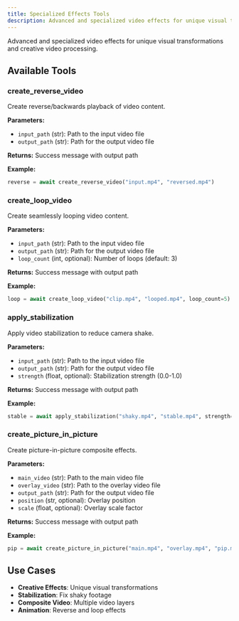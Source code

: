 ```yaml
---
title: Specialized Effects Tools
description: Advanced and specialized video effects for unique visual transformations
---
```


Advanced and specialized video effects for unique visual transformations and creative video processing.

## Available Tools

### create_reverse_video
Create reverse/backwards playback of video content.

**Parameters:**
- `input_path` (str): Path to the input video file
- `output_path` (str): Path for the output video file

**Returns:** Success message with output path

**Example:**
```python
reverse = await create_reverse_video("input.mp4", "reversed.mp4")
```

### create_loop_video
Create seamlessly looping video content.

**Parameters:**
- `input_path` (str): Path to the input video file
- `output_path` (str): Path for the output video file
- `loop_count` (int, optional): Number of loops (default: 3)

**Returns:** Success message with output path

**Example:**
```python
loop = await create_loop_video("clip.mp4", "looped.mp4", loop_count=5)
```

### apply_stabilization
Apply video stabilization to reduce camera shake.

**Parameters:**
- `input_path` (str): Path to the input video file
- `output_path` (str): Path for the output video file
- `strength` (float, optional): Stabilization strength (0.0-1.0)

**Returns:** Success message with output path

**Example:**
```python
stable = await apply_stabilization("shaky.mp4", "stable.mp4", strength=0.8)
```

### create_picture_in_picture
Create picture-in-picture composite effects.

**Parameters:**
- `main_video` (str): Path to the main video file
- `overlay_video` (str): Path to the overlay video file
- `output_path` (str): Path for the output video file
- `position` (str, optional): Overlay position
- `scale` (float, optional): Overlay scale factor

**Returns:** Success message with output path

**Example:**
```python
pip = await create_picture_in_picture("main.mp4", "overlay.mp4", "pip.mp4", position="top-right")
```

## Use Cases

- **Creative Effects**: Unique visual transformations
- **Stabilization**: Fix shaky footage
- **Composite Video**: Multiple video layers
- **Animation**: Reverse and loop effects